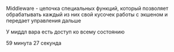 Middleware - цепочка специальных функций, который позволяет обрабатывать каждый из них свой кусочек работы с экшеном и передает управления дальше

У миддл вара есть доступ ко всему состоянию

59 минута 27 секунда